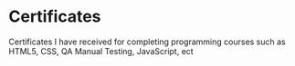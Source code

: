 # Certificates
Certificates I have received for completing programming courses such as HTML5, CSS, QA Manual Testing, JavaScript, ect
